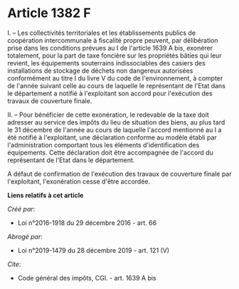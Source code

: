 # Article 1382 F

I. – Les collectivités territoriales et les établissements publics de coopération intercommunale à fiscalité propre peuvent,
par délibération prise dans les conditions prévues au I de l'article 1639 A bis, exonérer totalement, pour la part de taxe
foncière sur les propriétés bâties qui leur revient, les équipements souterrains indissociables des casiers des installations
de stockage de déchets non dangereux autorisées conformément au titre I du livre V du code de l'environnement, à compter de
l'année suivant celle au cours de laquelle le représentant de l'Etat dans le département a notifié à l'exploitant son accord
pour l'exécution des travaux de couverture finale. 

II. – Pour bénéficier de cette exonération, le redevable de la taxe doit adresser au service des impôts du lieu de situation
des biens, au plus tard le 31 décembre de l'année au cours de laquelle l'accord mentionné au I a été notifié à l'exploitant,
une déclaration conforme au modèle établi par l'administration comportant tous les éléments d'identification des équipements.
Cette déclaration doit être accompagnée de l'accord du représentant de l'Etat dans le département. 

A défaut de confirmation de l'exécution des travaux de couverture finale par l'exploitant, l'exonération cesse d'être
accordée.

**Liens relatifs à cet article**

_Créé par_:

  - Loi n°2016-1918 du 29 décembre 2016 - art. 66

_Abrogé par_:

  - Loi n°2019-1479 du 28 décembre 2019 - art. 121 (V)

_Cite_:

  - Code général des impôts, CGI. - art. 1639 A bis
